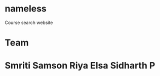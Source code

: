 # nameless
Course search website 



Team
==================================================
Smriti
Samson
Riya Elsa
Sidharth P
===================================================

